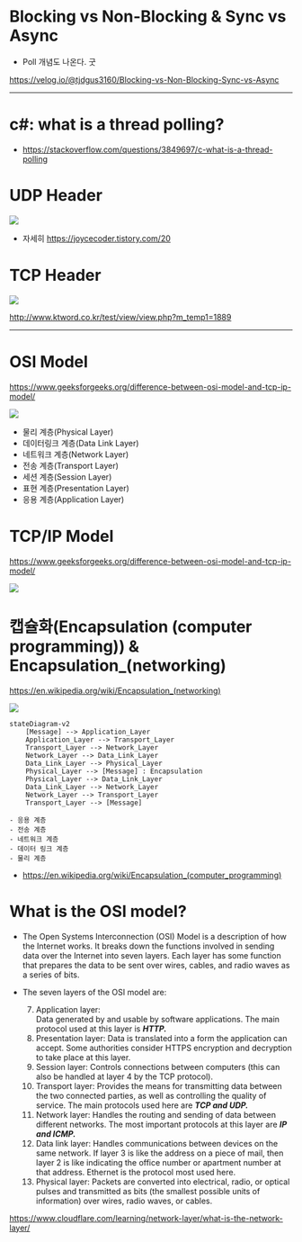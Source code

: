 # Blocking vs Non-Blocking & Sync vs Async  

- Poll 개념도 나온다. 굿 

https://velog.io/@tjdgus3160/Blocking-vs-Non-Blocking-Sync-vs-Async

<hr>

# c#: what is a thread polling?

- https://stackoverflow.com/questions/3849697/c-what-is-a-thread-polling

# UDP Header

<img src="https://img1.daumcdn.net/thumb/R1280x0/?scode=mtistory2&fname=https%3A%2F%2Ft1.daumcdn.net%2Fcfile%2Ftistory%2F99B12B385BD6DC0F03" />

- 자세히 https://joycecoder.tistory.com/20

# TCP Header

<img src="http://www.ktword.co.kr/img_data/1889_1.jpg" />

http://www.ktword.co.kr/test/view/view.php?m_temp1=1889

<hr>

# OSI Model
https://www.geeksforgeeks.org/difference-between-osi-model-and-tcp-ip-model/

<img src="https://media.geeksforgeeks.org/wp-content/uploads/20210220204638/cn1.png" />

- 물리 계층(Physical Layer)
- 데이터링크 계층(Data Link Layer)
- 네트워크 계층(Network Layer)
- 전송 계층(Transport Layer)
- 세션 계층(Session Layer)
- 표현 계층(Presentation Layer)
- 응용 계층(Application Layer)

# TCP/IP Model
https://www.geeksforgeeks.org/difference-between-osi-model-and-tcp-ip-model/

<img src="https://media.geeksforgeeks.org/wp-content/uploads/20230411110343/tcp.jpg" />

# 캡슐화(Encapsulation (computer programming)) & Encapsulation_(networking)

https://en.wikipedia.org/wiki/Encapsulation_(networking)

<img src="https://upload.wikimedia.org/wikipedia/commons/thumb/3/3b/UDP_encapsulation.svg/420px-UDP_encapsulation.svg.png" />

```mermaid
stateDiagram-v2
    [Message] --> Application_Layer
    Application_Layer --> Transport_Layer
    Transport_Layer --> Network_Layer
    Network_Layer --> Data_Link_Layer
    Data_Link_Layer --> Physical_Layer
    Physical_Layer --> [Message] : Encapsulation
    Physical_Layer --> Data_Link_Layer
    Data_Link_Layer --> Network_Layer
    Network_Layer --> Transport_Layer
    Transport_Layer --> [Message]
```

```
- 응용 계층
- 전송 계층
- 네트워크 계층
- 데이터 링크 계층
- 물리 계층
```

- https://en.wikipedia.org/wiki/Encapsulation_(computer_programming)


# What is the OSI model?

- The Open Systems Interconnection (OSI) Model is a description of how the Internet works. It breaks down the functions involved in sending data over the Internet into seven layers. Each layer has some function that prepares the data to be sent over wires, cables, and radio waves as a series of bits.

- The seven layers of the OSI model are:

  7. Application layer: <br>Data generated by and usable by software applications. The main protocol used at this layer is <em><strong>HTTP.</em></strong>
  6. Presentation layer: Data is translated into a form the application can accept. Some authorities consider HTTPS encryption and decryption to take place at this layer.
  5. Session layer: Controls connections between computers (this can also be handled at layer 4 by the TCP protocol).
  4. Transport layer: Provides the means for transmitting data between the two connected parties, as well as controlling the quality of service. The main protocols used here are <em><strong>TCP and UDP.</em></strong>
  3. Network layer: Handles the routing and sending of data between different networks. The most important protocols at this layer are <em><strong>IP and ICMP.</em></strong>
  2. Data link layer: Handles communications between devices on the same network. If layer 3 is like the address on a piece of mail, then layer 2 is like indicating the office number or apartment number at that address. Ethernet is the protocol most used here.
  1. Physical layer: Packets are converted into electrical, radio, or optical pulses and transmitted as bits (the smallest possible units of information) over wires, radio waves, or cables.

https://www.cloudflare.com/learning/network-layer/what-is-the-network-layer/

